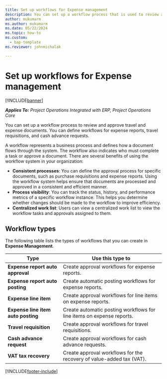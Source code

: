 ```yaml
---
title: Set up workflows for Expense management
description: You can set up a workflow process that is used to review and approve travel and expense documents.
author: mukumarm
ms.author: mukumarm
ms.date: 05/22/2024
ms.topic: how-to
ms.custom: 
  - bap-template
ms.reviewer: johnmichalak

---
```


# Set up workflows for Expense management

[!INCLUDE[banner](../includes/banner.md)]

_**Applies To:** Project Operations Integrated with ERP, Project Operations Core_

You can set up a workflow process to review and approve travel and expense documents. You can define workflows for expense reports, travel requisitions, and cash advance requests.

A workflow represents a business process and defines how a document flows through the system. The workflow also indicates who must complete a task or approve a document. There are several benefits of using the workflow system in your organization:

- **Consistent processes**: You can define the approval process for specific documents, such as purchase requisitions and expense reports. Using the workflow system helps ensure that documents are processed and approved in a consistent and efficient manner.
- **Process visibility**: You can track the status, history, and performance metrics of a specific workflow instance. This helps you determine whether changes should be made to the workflow to improve efficiency.
- **Centralized work list**: Users can view a centralized work list to view the workflow tasks and approvals assigned to them. 

## Workflow types

The following table lists the types of workflows that you can create in **Expense Management**.


|              <strong>Type</strong>              |                   <strong>Use this type to</strong>                   |
|-------------------------------------------------|-----------------------------------------------------------------------|
|   <strong>Expense report auto approval</strong> |            Create approval workflows for expense reports.             |
|  <strong>Expense report auto posting</strong>   |        Create automatic posting workflows for expense reports.        |
|       <strong>Expense line item</strong>        |     Create approval workflows for line items on expense reports.      |
| <strong>Expense line item auto posting</strong> | Create automatic posting workflows for line items on expense reports. |
|       <strong>Travel requisition</strong>       |          Create approval workflows for travel requisitions.           |
|      <strong>Cash advance request</strong>      |         Create approval workflows for cash advance requests.          |
|        <strong>VAT tax recovery</strong>        | Create approval workflows for the recovery of value-added tax (VAT).  |


[!INCLUDE[footer-include](../includes/footer-banner.md)]
